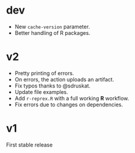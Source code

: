 # dev

- New `cache-version` parameter.
- Better handling of R packages.

# v2

- Pretty printing of errors.
- On errors, the action uploads an artifact.
- Fix typos thanks to @sdruskat.
- Update file examples.
- Add `r-reprex.R` with a full working **R** workflow.
- Fix errors due to changes on dependencies.



# v1

First stable release
